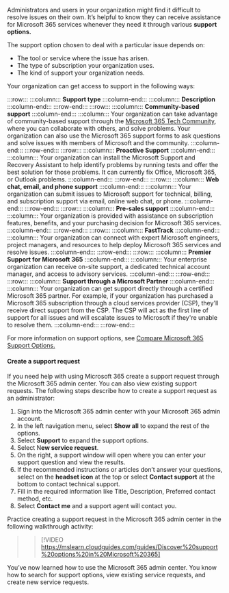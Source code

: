 Administrators and users in your organization might find it difficult to resolve issues on their own. It’s helpful to know they can receive assistance for Microsoft 365 services whenever they need it through various **support options.**<br>

The support option chosen to deal with a particular issue depends on:

 -  The tool or service where the issue has arisen.
 -  The type of subscription your organization uses.
 -  The kind of support your organization needs.

Your organization can get access to support in the following ways:

:::row:::
  :::column:::
    **Support type**
  :::column-end:::
  :::column:::
    **Description**
  :::column-end:::
:::row-end:::
:::row:::
  :::column:::
    **Community-based support**
  :::column-end:::
  :::column:::
    Your organization can take advantage of community-based support through the [Microsoft 365 Tech Community](https://techcommunity.microsoft.com/t5/microsoft-365/ct-p/microsoft365?azure-portal=true), where you can collaborate with others, and solve problems. Your organization can also use the Microsoft 365 support forms to ask questions and solve issues with members of Microsoft and the community.
  :::column-end:::
:::row-end:::
:::row:::
  :::column:::
    **Proactive Support**
  :::column-end:::
  :::column:::
    Your organization can install the Microsoft Support and Recovery Assistant to help identify problems by running tests and offer the best solution for those problems. It can currently fix Office, Microsoft 365, or Outlook problems.
  :::column-end:::
:::row-end:::
:::row:::
  :::column:::
    **Web chat, email, and phone support**
  :::column-end:::
  :::column:::
    Your organization can submit issues to Microsoft support for technical, billing, and subscription support via email, online web chat, or phone.
  :::column-end:::
:::row-end:::
:::row:::
  :::column:::
    **Pre-sales support**
  :::column-end:::
  :::column:::
    Your organization is provided with assistance on subscription features, benefits, and your purchasing decision for Microsoft 365 services.
  :::column-end:::
:::row-end:::
:::row:::
  :::column:::
    **FastTrack**
  :::column-end:::
  :::column:::
    Your organization can connect with expert Microsoft engineers, project managers, and resources to help deploy Microsoft 365 services and resolve issues.
  :::column-end:::
:::row-end:::
:::row:::
  :::column:::
    **Premier Support for Microsoft 365**
  :::column-end:::
  :::column:::
    Your enterprise organization can receive on-site support, a dedicated technical account manager, and access to advisory services.
  :::column-end:::
:::row-end:::
:::row:::
  :::column:::
    **Support through a Microsoft Partner**
  :::column-end:::
  :::column:::
    Your organization can get support directly through a certified Microsoft 365 partner. For example, if your organization has purchased a Microsoft 365 subscription through a cloud services provider (CSP), they'll receive direct support from the CSP. The CSP will act as the first line of support for all issues and will escalate issues to Microsoft if they're unable to resolve them.
  :::column-end:::
:::row-end:::


For more information on support options, see [Compare Microsoft 365 Support Options.](https://www.microsoft.com/microsoft-365/business/microsoft-365-for-business-support-options?azure-portal=true)

#### **Create a support request**

If you need help with using Microsoft 365 create a support request through the Microsoft 365 admin center. You can also view existing support requests. The following steps describe how to create a support request as an administrator:

1.  Sign into the Microsoft 365 admin center with your Microsoft 365 admin account.
2.  In the left navigation menu, select **Show all** to expand the rest of the options.
3.  Select **Support** to expand the support options.
4.  Select N**ew service request**.
5.  On the right, a support window will open where you can enter your support question and view the results.
6.  If the recommended instructions or articles don’t answer your questions, select on the **headset icon** at the top or select **Contact support** at the bottom to contact technical support.
7.  Fill in the required information like Title, Description, Preferred contact method, etc.
8.  Select **Contact me** and a support agent will contact you.

Practice creating a support request in the Microsoft 365 admin center in the following walkthrough activity:

> > [!VIDEO https://mslearn.cloudguides.com/guides/Discover%20support%20options%20in%20Microsoft%20365]

You’ve now learned how to use the Microsoft 365 admin center. You know how to search for support options, view existing service requests, and create new service requests.
